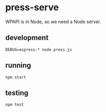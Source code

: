 # press-serve
WPAPI is in Node, so we need a Node server.

## development
`DEBUG=express:* node press.js`

## running
`npm start`

## testing
`npm test`